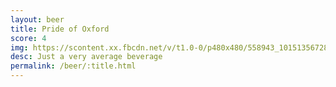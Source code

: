 ```yaml
---
layout: beer
title: Pride of Oxford
score: 4
img: https://scontent.xx.fbcdn.net/v/t1.0-0/p480x480/558943_10151356728198745_2042204432_n.jpg?oh=06abb644a7141a1105b7fbf7f1978a79&oe=58C849A2
desc: Just a very average beverage
permalink: /beer/:title.html
---
```

